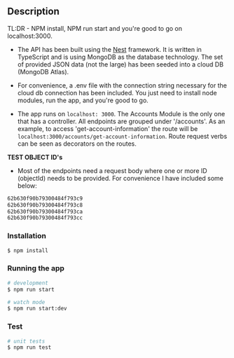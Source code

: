 ## Description

TL:DR - NPM install, NPM run start and you're good to go on localhost:3000.

- The API has been built using the [Nest](https://github.com/nestjs/nest) framework. It is written in TypeScript and is using MongoDB as the database technology. The set of provided JSON data (not the large) has been seeded into a cloud DB (MongoDB Atlas).

- For convenience, a .env file with the connection string necessary for the cloud db connection has been included. You just need to install node modules, run the app, and you're good to go.

- The app runs on `localhost: 3000`. The Accounts Module is the only one that has a controller. All endpoints are grouped under '/accounts'. As an example, to access 'get-account-information' the route will be `localhost:3000/accounts/get-account-information`. Route request verbs can be seen as decorators on the routes.

**TEST OBJECT ID's**

- Most of the endpoints need a request body where one or more ID (objectId) needs to be provided. For convenience I have included some below:

```bash
62b630f90b79300484f793c9
62b630f90b79300484f793c8
62b630f90b79300484f793ca
62b630f90b79300484f793cc
```

### Installation

```bash
$ npm install
```

### Running the app

```bash
# development
$ npm run start

# watch mode
$ npm run start:dev
```

### Test

```bash
# unit tests
$ npm run test
```
